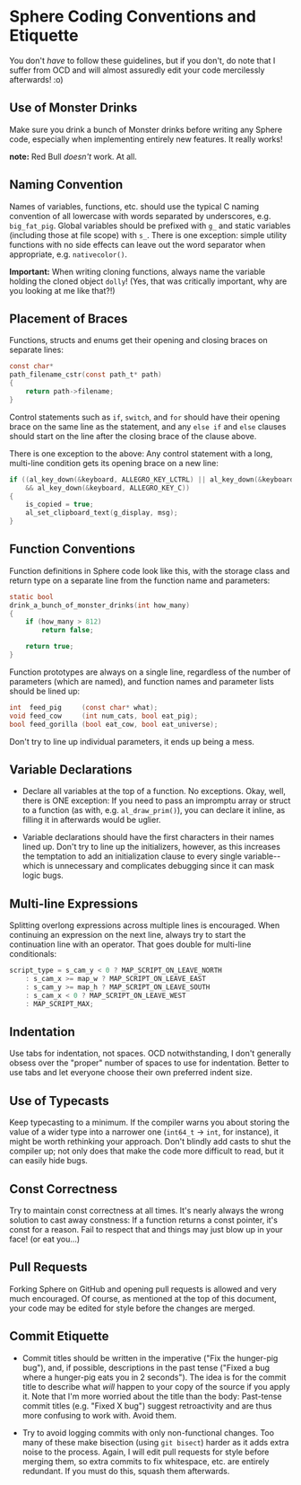 Sphere Coding Conventions and Etiquette
=======================================

You don't *have* to follow these guidelines, but if you don't, do note that I
suffer from OCD and will almost assuredly edit your code mercilessly afterwards!
:o)

Use of Monster Drinks
---------------------

Make sure you drink a bunch of Monster drinks before writing any Sphere code,
especially when implementing entirely new features.  It really works!

**note:** Red Bull *doesn't* work.  At all.

Naming Convention
-----------------

Names of variables, functions, etc. should use the typical C naming convention
of all lowercase with words separated by underscores, e.g. `big_fat_pig`.
Global variables should be prefixed with `g_` and static variables (including
those at file scope) with `s_`. There is one exception: simple utility functions
with no side effects can leave out the word separator when appropriate, e.g.
`nativecolor()`.

**Important:** When writing cloning functions, always name the variable holding
the cloned object `dolly`! (Yes, that was critically important, why are you
looking at me like that?!)

Placement of Braces
-------------------

Functions, structs and enums get their opening and closing braces on separate
lines:

```c
const char*
path_filename_cstr(const path_t* path)
{
    return path->filename;
}
```

Control statements such as `if`, `switch`, and `for` should have their opening
brace on the same line as the statement, and any `else if` and `else` clauses
should start on the line after the closing brace of the clause above.

There is one exception to the above: Any control statement with a long,
multi-line condition gets its opening brace on a new line:

```c
if ((al_key_down(&keyboard, ALLEGRO_KEY_LCTRL) || al_key_down(&keyboard, ALLEGRO_KEY_RCTRL))
    && al_key_down(&keyboard, ALLEGRO_KEY_C))
{
    is_copied = true;
    al_set_clipboard_text(g_display, msg);
}
```

Function Conventions
--------------------

Function definitions in Sphere code look like this, with the storage class and
return type on a separate line from the function name and parameters:

```c
static bool
drink_a_bunch_of_monster_drinks(int how_many)
{
    if (how_many > 812)
        return false;

    return true;
}
```

Function prototypes are always on a single line, regardless of the number of
parameters (which are named), and function names and parameter lists should be
lined up:

```c
int  feed_pig     (const char* what);
void feed_cow     (int num_cats, bool eat_pig);
bool feed_gorilla (bool eat_cow, bool eat_universe);
```

Don't try to line up individual parameters, it ends up being a mess.

Variable Declarations
---------------------

* Declare all variables at the top of a function.  No exceptions.  Okay, well,
  there is ONE exception: If you need to pass an impromptu array or struct to a
  function (as with, e.g. `al_draw_prim()`), you can declare it inline, as
  filling it in afterwards would be uglier.

* Variable declarations should have the first characters in their names lined
  up.  Don't try to line up the initializers, however, as this increases the
  temptation to add an initialization clause to every single variable--which is
  unnecessary and complicates debugging since it can mask logic bugs.

Multi-line Expressions
----------------------

Splitting overlong expressions across multiple lines is encouraged.  When
continuing an expression on the next line, always try to start the continuation
line with an operator.  That goes double for multi-line conditionals:

```c
script_type = s_cam_y < 0 ? MAP_SCRIPT_ON_LEAVE_NORTH
    : s_cam_x >= map_w ? MAP_SCRIPT_ON_LEAVE_EAST
    : s_cam_y >= map_h ? MAP_SCRIPT_ON_LEAVE_SOUTH
    : s_cam_x < 0 ? MAP_SCRIPT_ON_LEAVE_WEST
    : MAP_SCRIPT_MAX;
```

Indentation
-----------

Use tabs for indentation, not spaces.  OCD notwithstanding, I don't generally
obsess over the "proper" number of spaces to use for indentation.  Better to
use tabs and let everyone choose their own preferred indent size.

Use of Typecasts
----------------

Keep typecasting to a minimum.  If the compiler warns you about storing the
value of a wider type into a narrower one (`int64_t` -> `int`, for instance),
it might be worth rethinking your approach.  Don't blindly add casts to shut
the compiler up; not only does that make the code more difficult to read, but
it can easily hide bugs.

Const Correctness
-----------------

Try to maintain const correctness at all times.  It's nearly always the wrong
solution to cast away constness: If a function returns a const pointer, it's
const for a reason.  Fail to respect that and things may just blow up in your
face! (or eat you...)

Pull Requests
-------------

Forking Sphere on GitHub and opening pull requests is allowed and very much
encouraged.  Of course, as mentioned at the top of this document, your code may
be edited for style before the changes are merged.

Commit Etiquette
----------------

* Commit titles should be written in the imperative ("Fix the hunger-pig bug"),
  and, if possible, descriptions in the past tense ("Fixed a bug where a
  hunger-pig eats you in 2 seconds").  The idea is for the commit title to
  describe what _will_ happen to your copy of the source if you apply it.  Note
  that I'm more worried about the title than the body: Past-tense commit titles
  (e.g. "Fixed X bug") suggest retroactivity and are thus more confusing to
  work with. Avoid them.

* Try to avoid logging commits with only non-functional changes. Too many of
  these make bisection (using `git bisect`) harder as it adds extra noise to
  the process.  Again, I will edit pull requests for style before merging them,
  so extra commits to fix whitespace, etc. are entirely redundant.  If you must
  do this, squash them afterwards.
